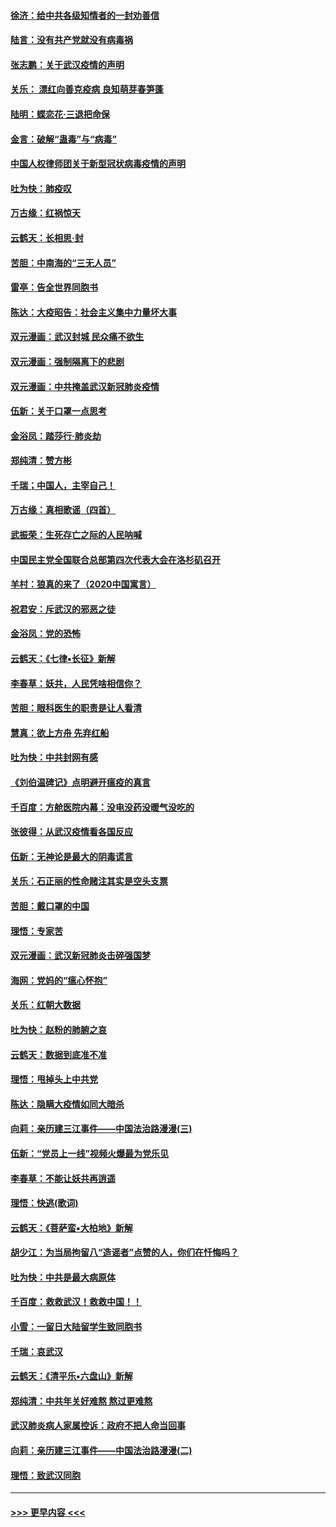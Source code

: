 #### [徐济：给中共各级知情者的一封劝善信](../pages/nsc993/n11868561.md?t=02150231) 
#### [陆言：没有共产党就没有病毒祸](../pages/nsc993/n11868232.md?t=02150231) 
#### [张志鹏：关于武汉疫情的声明](../pages/nsc993/n11867182.md?t=02150231) 
#### [关乐： 漂红向善克疫病 良知萌芽春笋蓬](../pages/nsc993/n11865710.md?t=02150231) 
#### [陆明：蝶恋花‧三退把命保](../pages/nsc993/n11865673.md?t=02150231) 
#### [金言：破解“蛊毒”与“病毒”](../pages/nsc993/n11864103.md?t=02150231) 
#### [中国人权律师团关于新型冠状病毒疫情的声明](../pages/nsc993/n11864249.md?t=02150231) 
#### [吐为快：肺疫叹](../pages/nsc993/n11864027.md?t=02150231) 
#### [万古缘：红祸惊天](../pages/nsc993/n11864079.md?t=02150231) 
#### [云鹤天：长相思‧封](../pages/nsc993/n11864006.md?t=02150231) 
#### [苦胆：中南海的“三无人员”](../pages/nsc993/n11862997.md?t=02150231) 
#### [雷亭：告全世界同胞书](../pages/nsc993/n11862572.md?t=02150231) 
#### [陈达：大疫昭告：社会主义集中力量坏大事](../pages/nsc993/n11859419.md?t=02150231) 
#### [双元漫画：武汉封城 民众痛不欲生](../pages/nsc993/n11859287.md?t=02150231) 
#### [双元漫画：强制隔离下的悲剧](../pages/nsc993/n11859244.md?t=02150231) 
#### [双元漫画：中共掩盖武汉新冠肺炎疫情](../pages/nsc993/n11858249.md?t=02150231) 
#### [伍新：关于口罩一点思考](../pages/nsc993/n11859195.md?t=02150231) 
#### [金浴凤：踏莎行‧肺炎劫](../pages/nsc993/n11858227.md?t=02150231) 
#### [郑纯清：赞方彬](../pages/nsc993/n11856803.md?t=02150231) 
#### [千瑞；中国人，主宰自己！](../pages/nsc993/n11856793.md?t=02150231) 
#### [万古缘：真相歌谣（四首）](../pages/nsc993/n11856263.md?t=02150231) 
#### [武振荣：生死存亡之际的人民呐喊](../pages/nsc993/n11856256.md?t=02150231) 
#### [中国民主党全国联合总部第四次代表大会在洛杉矶召开](../pages/nsc993/n11856344.md?t=02150231) 
#### [羊村：狼真的来了（2020中国寓言）](../pages/nsc993/n11856229.md?t=02150231) 
#### [祝君安：斥武汉的邪恶之徒](../pages/nsc993/n11855861.md?t=02150231) 
#### [金浴凤：党的恐怖](../pages/nsc993/n11855849.md?t=02150231) 
#### [云鹤天：《七律▪长征》新解](../pages/nsc993/n11855479.md?t=02150231) 
#### [李春草：妖共，人民凭啥相信你？](../pages/nsc993/n11855196.md?t=02150231) 
#### [苦胆：眼科医生的职责是让人看清](../pages/nsc993/n11853840.md?t=02150231) 
#### [慧真：欲上方舟 先弃红船](../pages/nsc993/n11853483.md?t=02150231) 
#### [吐为快：中共封网有感](../pages/nsc993/n11852575.md?t=02150231) 
#### [《刘伯温碑记》点明避开瘟疫的真言](../pages/nsc993/n11852128.md?t=02150231) 
#### [千百度：方舱医院内幕：没电没药没暖气没吃的](../pages/nsc993/n11850211.md?t=02150231) 
#### [张彼得：从武汉疫情看各国反应](../pages/nsc993/n11850102.md?t=02150231) 
#### [伍新：无神论是最大的阴毒谎言](../pages/nsc993/n11846129.md?t=02150231) 
#### [关乐：石正丽的性命赌注其实是空头支票](../pages/nsc993/n11846109.md?t=02150231) 
#### [苦胆：戴口罩的中国](../pages/nsc993/n11845576.md?t=02150231) 
#### [理悟：专家苦](../pages/nsc993/n11845564.md?t=02150231) 
#### [双元漫画：武汉新冠肺炎击碎强国梦](../pages/nsc993/n11843320.md?t=02150231) 
#### [海网：党妈的“瘟心怀抱”](../pages/nsc993/n11840740.md?t=02150231) 
#### [关乐：红朝大数据](../pages/nsc993/n11840675.md?t=02150231) 
#### [吐为快：赵粉的肺腑之哀](../pages/nsc993/n11840618.md?t=02150231) 
#### [云鹤天：数据到底准不准](../pages/nsc993/n11840325.md?t=02150231) 
#### [理悟：甩掉头上中共党](../pages/nsc993/n11838826.md?t=02150231) 
#### [陈达：隐瞒大疫情如同大暗杀](../pages/nsc993/n11838771.md?t=02150231) 
#### [向莉：亲历建三江事件——中国法治路漫漫(三)](../pages/nsc993/n11831825.md?t=02150231) 
#### [伍新：“党员上一线”视频火爆最为党乐见](../pages/nsc993/n11838200.md?t=02150231) 
#### [李春草：不能让妖共再逍遥](../pages/nsc993/n11838102.md?t=02150231) 
#### [理悟：快逃(歌词)](../pages/nsc993/n11838083.md?t=02150231) 
#### [云鹤天：《菩萨蛮▪大柏地》新解](../pages/nsc993/n11838059.md?t=02150231) 
#### [胡少江：为当局拘留八“造谣者”点赞的人，你们在忏悔吗？](../pages/nsc993/n11836801.md?t=02150231) 
#### [吐为快：中共是最大病原体](../pages/nsc993/n11836748.md?t=02150231) 
#### [千百度：救救武汉！救救中国！！](../pages/nsc993/n11836145.md?t=02150231) 
#### [小雪：一留日大陆留学生致同胞书](../pages/nsc993/n11834624.md?t=02150231) 
#### [千瑞：哀武汉](../pages/nsc993/n11833647.md?t=02150231) 
#### [云鹤天：《清平乐▪六盘山》新解](../pages/nsc993/n11833611.md?t=02150231) 
#### [郑纯清：中共年关好难熬 熬过更难熬](../pages/nsc993/n11833489.md?t=02150231) 
#### [武汉肺炎病人家属控诉：政府不把人命当回事](../pages/nsc993/n11833205.md?t=02150231) 
#### [向莉：亲历建三江事件——中国法治路漫漫(二)](../pages/nsc993/n11829102.md?t=02150231) 
#### [理悟：致武汉同胞](../pages/nsc993/n11831522.md?t=02150231) 

----
#### [ >>> 更早内容 <<< ](../indexes/nsc993-earlier.md)
